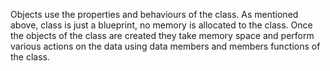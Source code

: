 Objects use the properties and behaviours of the class. As mentioned above, class is just a blueprint, no memory is allocated to the class. Once the objects of the class are created they take memory space and perform various actions on the data using data members and members functions of the class.
